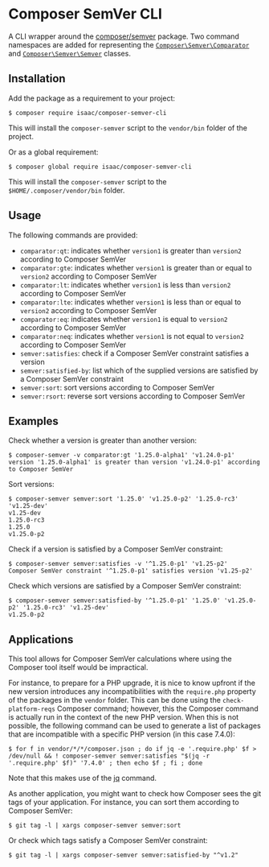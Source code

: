 Composer SemVer CLI
===================

A CLI wrapper around the [composer/semver](https://github.com/composer/semver) package.
Two command namespaces are added for representing the [`Composer\Semver\Comparator`](https://github.com/composer/semver#comparator) and [`Composer\Semver\Semver`](https://github.com/composer/semver#semver) classes.

Installation
------------

Add the package as a requirement to your project:

    $ composer require isaac/composer-semver-cli

This will install the `composer-semver` script to the `vendor/bin` folder of the project.

Or as a global requirement:

    $ composer global require isaac/composer-semver-cli

This will install the `composer-semver` script to the `$HOME/.composer/vendor/bin` folder.

Usage
-----

The following commands are provided:

* `comparator:qt`: indicates whether `version1` is greater than `version2` according to Composer SemVer
* `comparator:gte`: indicates whether `version1` is greater than or equal to `version2` according to Composer SemVer
* `comparator:lt`: indicates whether `version1` is less than `version2` according to Composer SemVer
* `comparator:lte`: indicates whether `version1` is less than or equal to `version2` according to Composer SemVer
* `comparator:eq`:  indicates whether `version1` is equal to `version2` according to Composer SemVer
* `comparator:neq`:  indicates whether `version1` is not equal to `version2` according to Composer SemVer
* `semver:satisfies`: check if a Composer SemVer constraint satisfies a version
* `semver:satisfied-by`: list which of the supplied versions are satisfied by a Composer SemVer constraint
* `semver:sort`: sort versions according to Composer SemVer
* `semver:rsort`: reverse sort versions according to Composer SemVer

Examples
--------

Check whether a version is greater than another version:

    $ composer-semver -v comparator:gt '1.25.0-alpha1' 'v1.24.0-p1'
    version '1.25.0-alpha1' is greater than version 'v1.24.0-p1' according to Composer SemVer

Sort versions:

    $ composer-semver semver:sort '1.25.0' 'v1.25.0-p2' '1.25.0-rc3' 'v1.25-dev'
    v1.25-dev
    1.25.0-rc3
    1.25.0
    v1.25.0-p2

Check if a version is satisfied by a Composer SemVer constraint:

    $ composer-semver semver:satisfies -v '^1.25.0-p1' 'v1.25-p2'
    Composer SemVer constraint '^1.25.0-p1' satisfies version 'v1.25-p2'

Check which versions are satisfied by a Composer SemVer constraint:

    $ composer-semver semver:satisfied-by '^1.25.0-p1' '1.25.0' 'v1.25.0-p2' '1.25.0-rc3' 'v1.25-dev'
    v1.25.0-p2

Applications
------------

This tool allows for Composer SemVer calculations where using the Composer tool itself would be impractical.

For instance, to prepare for a PHP upgrade, it is nice to know upfront if the new version introduces any incompatibilities with the `require.php` property of the packages in the `vendor` folder. This can be done using the `check-platform-reqs` Composer command; however, this the Composer command is actually run in the context of the new PHP version. When this is not possible, the following command can be used to  generate a list of packages that are incompatible with a specific PHP version (in this case 7.4.0):

    $ for f in vendor/*/*/composer.json ; do if jq -e '.require.php' $f > /dev/null && ! composer-semver semver:satisfies "$(jq -r '.require.php' $f)" '7.4.0' ; then echo $f ; fi ; done

Note that this makes use of the [jq](https://stedolan.github.io/jq/) command.


As another application, you might want to check how Composer sees the git tags of your application. For instance, you can sort them according to Composer SemVer:

    $ git tag -l | xargs composer-semver semver:sort

Or check which tags satisfy a Composer SemVer constraint:

    $ git tag -l | xargs composer-semver semver:satisfied-by "^v1.2"
